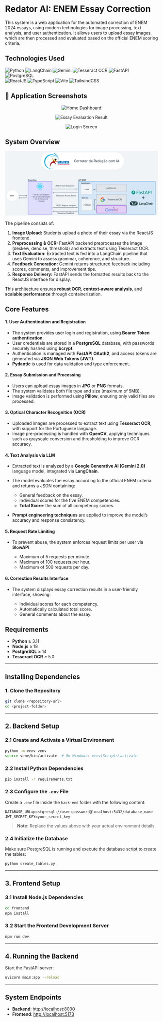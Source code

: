 # Redator AI: ENEM Essay Correction

This system is a web application for the automated correction of ENEM 2024 essays, using modern technologies for image processing, text analysis, and user authentication. It allows users to upload essay images, which are then processed and evaluated based on the official ENEM scoring criteria.

## Technologies Used

![Python](https://img.shields.io/badge/Python-3776AB?logo=python\&logoColor=white\&style=for-the-badge)
![LangChain](https://img.shields.io/badge/LangChain-%23000000.svg?style=for-the-badge\&logo=langchain\&logoColor=white)
![Gemini](https://img.shields.io/badge/google%20gemini-8E75B2?style=for-the-badge&logo=google%20gemini&logoColor=white)
![Tesseract OCR](https://img.shields.io/badge/Tesseract_OCR-4B8BBE?style=for-the-badge\&logoColor=white)
![FastAPI](https://img.shields.io/badge/FastAPI-009688?logo=fastapi\&logoColor=white\&style=for-the-badge)
![PostgreSQL](https://img.shields.io/badge/PostgreSQL-4169E1?logo=postgresql&logoColor=white&style=for-the-badge)  
![ReactJS](https://img.shields.io/badge/React-20232A?logo=react\&logoColor=61DAFB\&style=for-the-badge)
![TypeScript](https://img.shields.io/badge/TypeScript-3178C6?logo=typescript&logoColor=white&style=for-the-badge)
![Vite](https://img.shields.io/badge/Vite-646CFF?logo=vite&logoColor=white&style=for-the-badge)
![TailwindCSS](https://img.shields.io/badge/Tailwind_CSS-06B6D4?logo=tailwindcss&logoColor=white&style=for-the-badge)

## 📸 Application Screenshots
<p align="center">
  <img src="https://github.com/user-attachments/assets/751fd9f0-1a40-4cc8-8166-699ded9a3763" alt="Home Dashboard">
</p>
<p align="center">
  <img src="https://github.com/user-attachments/assets/e97275a4-a419-491f-aead-09944877f1bc" alt="Essay Evaluation Result">
</p>
<p align="center">
  <img src="https://github.com/user-attachments/assets/6b40011f-0ccf-40da-acbf-d1604b1e029a" alt="Login Screen">
</p>




## System Overview

![System Diagram](https://github.com/brenimcode/enem-redacao-ai/blob/main/fluxo2.png)

The pipeline consists of:

1. **Image Upload:** Students upload a photo of their essay via the ReactJS frontend.
2. **Preprocessing & OCR:** FastAPI backend preprocesses the image (deskew, denoise, threshold) and extracts text using Tesseract OCR.
3. **Text Evaluation:** Extracted text is fed into a LangChain pipeline that uses Gemini to assess grammar, coherence, and structure.
4. **Feedback Generation:** Gemini returns structured feedback including scores, comments, and improvement tips.
5. **Response Delivery:** FastAPI sends the formatted results back to the ReactJS interface for display.

This architecture ensures **robust OCR**, **context-aware analysis**, and **scalable performance** through containerization.


## Core Features

#### 1. **User Authentication and Registration**

* The system provides user login and registration, using **Bearer Token authentication**.
* User credentials are stored in a **PostgreSQL** database, with passwords securely hashed using **bcrypt**.
* Authentication is managed with **FastAPI OAuth2**, and access tokens are generated via **JSON Web Tokens (JWT)**.
* **Pydantic** is used for data validation and type enforcement.


#### 2. **Essay Submission and Processing**

* Users can upload essay images in **JPG** or **PNG** formats.
* The system validates both file type and size (maximum of 5MB).
* Image validation is performed using **Pillow**, ensuring only valid files are processed.


#### 3. **Optical Character Recognition (OCR)**

* Uploaded images are processed to extract text using **Tesseract OCR**, with support for the Portuguese language.
* Image pre-processing is handled with **OpenCV**, applying techniques such as grayscale conversion and thresholding to improve OCR accuracy.


#### 4. **Text Analysis via LLM**

* Extracted text is analyzed by a **Google Generative AI (Gemini 2.0)** language model, integrated via **LangChain**.
* The model evaluates the essay according to the official ENEM criteria and returns a JSON containing:

  * General feedback on the essay.
  * Individual scores for the five ENEM competencies.
  * **Total Score**: the sum of all competency scores.
* **Prompt engineering techniques** are applied to improve the model’s accuracy and response consistency.

#### 5. **Request Rate Limiting**

* To prevent abuse, the system enforces request limits per user via **SlowAPI**:

  * Maximum of 5 requests per minute.
  * Maximum of 100 requests per hour.
  * Maximum of 500 requests per day.

#### 6. **Correction Results Interface**

* The system displays essay correction results in a user-friendly interface, showing:

  * Individual scores for each competency.
  * Automatically calculated total score.
  * General comments about the essay.

## Requirements

- **Python** ≥ 3.11  
- **Node.js** ≥ 18  
- **PostgreSQL** ≥ 14  
- **Tesseract OCR** ≥ 5.0  

---

## Installing Dependencies

### 1. Clone the Repository

```bash
git clone <repository-url>
cd <project-folder>
````

---

## 2. Backend Setup

### 2.1 Create and Activate a Virtual Environment

```bash
python -m venv venv
source venv/bin/activate  # On Windows: venv\Scripts\activate
```

### 2.2 Install Python Dependencies

```bash
pip install -r requirements.txt
```

### 2.3 Configure the `.env` File

Create a `.env` file inside the `back-end` folder with the following content:

```env
DATABASE_URL=postgresql://user:password@localhost:5432/database_name
JWT_SECRET_KEY=your_secret_key
```

> **Note:** Replace the values above with your actual environment details.

### 2.4 Initialize the Database

Make sure PostgreSQL is running and execute the database script to create the tables:

```bash
python create_tables.py
```

---

## 3. Frontend Setup

### 3.1 Install Node.js Dependencies

```bash
cd frontend
npm install
```

### 3.2 Start the Frontend Development Server

```bash
npm run dev
```

---

## 4. Running the Backend

Start the FastAPI server:

```bash
uvicorn main:app --reload
```

---

## System Endpoints

* **Backend**: [http://localhost:8000](http://localhost:8000)
* **Frontend**: [http://localhost:5173](http://localhost:8080)



